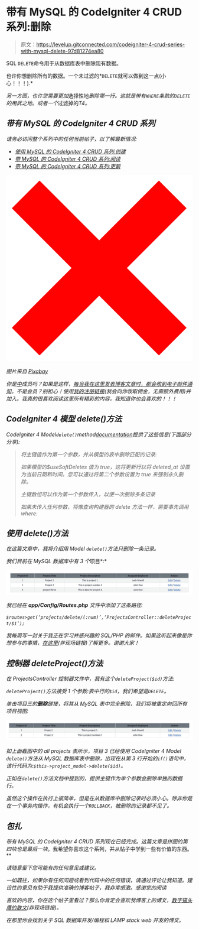 # 带有 MySQL 的 CodeIgniter 4 CRUD 系列:删除

> 原文：<https://levelup.gitconnected.com/codeigniter-4-crud-series-with-mysql-delete-97d81274ea80>

SQL `DELETE`命令用于从数据库表中删除现有数据。

也许你想删除所有的数据。一个未过滤的*`DELETE`就可以做到这一点(小心！！！).*

*另一方面，也许您需要更加*选择性地*删除哪一行。这就是带有`WHERE`条款的`DELETE`的用武之地。或者一个*过滤掉的*T4。*

## *带有 MySQL 的 CodeIgniter 4 CRUD 系列*

*请务必访问整个系列中的任何当前帖子，以了解最新情况:*

*   *[使用 MySQL 的 CodeIgniter 4 CRUD 系列:创建](/codeigniter-4-crud-series-with-mysql-create-f2533edbd5e8)*
*   *[带 MySQL 的 CodeIgniter 4 CRUD 系列:阅读](/codeigniter-4-crud-series-with-mysql-read-96c994e33e4e)*
*   *[带 MySQL 的 CodeIgniter 4 CRUD 系列:更新](/codeigniter-4-crud-series-with-mysql-update-876a6d20335a)*

*![](img/46f1e6216d311af7eb6adeb245fe6bff.png)*

*图片来自 [Pixabay](https://pixabay.com/?utm_source=link-attribution&utm_medium=referral&utm_campaign=image&utm_content=146096)*

*你是[中](http://medium.com/)成员吗？如果是这样，[每当我在这里发表博客文章时，都会收到电子邮件通知](https://parabollus.medium.com/subscribe)。不是会员？别担心！使用[我的注册链接](https://parabollus.medium.com/membership)(我会向你收取佣金，无需额外费用)并加入。我真的很喜欢阅读这里所有精彩的内容，我知道你也会喜欢的！！！*

## *CodeIgniter 4 模型 delete()方法*

*CodeIgniter 4 Model`delete()`method[documentation](https://codeigniter4.github.io/userguide/models/model.html#deleting-data)提供了这些信息(下面部分分享):*

> *将主键值作为第一个参数，并从模型的表中删除匹配的记录:*
> 
> *如果模型的$useSoftDeletes 值为 true，这将更新行以将 deleted_at 设置为当前日期和时间。您可以通过将第二个参数设置为 true 来强制永久删除。*
> 
> *主键数组可以作为第一个参数传入，以便一次删除多条记录*
> 
> *如果未传入任何参数，将像查询构建器的 delete 方法一样，需要事先调用 where:*

## *使用 delete()方法*

*在这篇文章中，我将介绍用 Model `delete()`方法只删除一条记录。*

*我们目前在 MySQL 数据库中有 3 个*项目*:*

*![](img/31393fcc8a520b8123c08eb6372e1827.png)*

*我已经在 **app/Config/Routes.php** 文件中添加了这条路径:*

*`$routes>get(‘projects/delete/(:num)’,‘ProjectsController::deleteProject/$1’);`*

*我每周写一封关于我正在学习并感兴趣的 SQL/PHP 的邮件。如果这听起来像是你想参与的事情，[在这里](https://digitalowlsprose.ck.page/1b35a06295)(非现场链接)了解更多。谢谢大家！*

## *控制器 deleteProject()方法*

*在 ProjectsController 控制器文件中，我有这个`deleteProject($id)`方法:*

*`deleteProject()`方法接受 1 个参数:表中行的`$id`，我们希望是`DELETE`。*

*单击项目三的**删除**链接，将其从 MySQL 表中完全删除，我们将被重定向回所有项目视图:*

*![](img/61f4dad00a83ede9e2fd30d6aad6e858.png)*

*如上面截图中的 all projects 表所示，项目 3 已经使用 CodeIgniter 4 Model `delete()`方法从 MySQL 数据库表中删除，出现在从第 3 行开始的`if()`语句中，该行代码为:`$this->project_model->delete($id)`。*

*正如在`delete()`方法文档中提到的，提供主键作为单个参数会删除单独的数据行。*

*虽然这个操作在执行上很简单，但是在从数据库中删除记录时必须小心。除非你是在一个事务内操作，有机会执行一个`ROLLBACK`，被删除的记录都不见了。*

## *包扎*

*带有 MySQL 的 CodeIgniter 4 CRUD 系列现在已经完成。这篇文章是拼图的第四块也是最后一块*。我希望你喜欢这个系列，并从帖子中学到一些有价值的东西。**

*请随意留下您可能有的任何意见或建议。*

*一如既往，如果你有任何问题或看到代码中的任何错误，请通过评论让我知道。建设性的意见有助于我提供准确的博客帖子，我非常感激。感谢您的阅读*

*喜欢的内容，你在这个帖子里看过？那么你肯定会喜欢我博客上的博文，[数字猫头鹰的散文](http://joshuaotwell.com/)(非现场链接)。*

*在那里你会找到关于 SQL 数据库开发/编程和 LAMP stack web 开发的博文。*